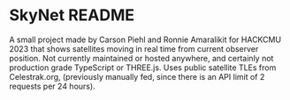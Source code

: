 # SkyNet README

A small project made by Carson Piehl and Ronnie Amaralikit for HACKCMU 2023 that shows satellites moving in real time from current observer position. Not currently maintained or hosted anywhere, and certainly not production grade TypeScript or THREE.js. Uses public satellite TLEs from Celestrak.org, (previously manually fed, since there is an API limit of 2 requests per 24 hours).

